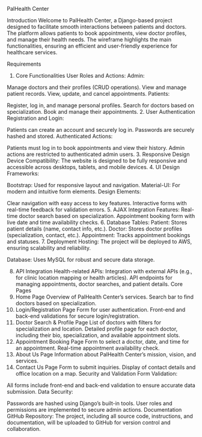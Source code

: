 PalHealth Center


Introduction
Welcome to PalHealth Center, a Django-based project designed to facilitate smooth interactions between patients and doctors. The platform allows patients to book appointments, view doctor profiles, and manage their health needs. The wireframe highlights the main functionalities, ensuring an efficient and user-friendly experience for healthcare services.

Requirements
1. Core Functionalities
User Roles and Actions:
Admin:

Manage doctors and their profiles (CRUD operations).
View and manage patient records.
View, update, and cancel appointments.
Patients:

Register, log in, and manage personal profiles.
Search for doctors based on specialization.
Book and manage their appointments.
2. User Authentication
Registration and Login:

Patients can create an account and securely log in.
Passwords are securely hashed and stored.
Authenticated Actions:

Patients must log in to book appointments and view their history.
Admin actions are restricted to authenticated admin users.
3. Responsive Design
Device Compatibility:
The website is designed to be fully responsive and accessible across desktops, tablets, and mobile devices.
4. UI Design
Frameworks:

Bootstrap: Used for responsive layout and navigation.
Material-UI: For modern and intuitive form elements.
Design Elements:

Clear navigation with easy access to key features.
Interactive forms with real-time feedback for validation errors.
5. AJAX Integration
Features:
Real-time doctor search based on specialization.
Appointment booking form with live date and time availability checks.
6. Database
Tables:
Patient: Stores patient details (name, contact info, etc.).
Doctor: Stores doctor profiles (specialization, contact, etc.).
Appointment: Tracks appointment bookings and statuses.
7. Deployment
Hosting:
The project will be deployed to AWS, ensuring scalability and reliability.

Database:
Uses MySQL for robust and secure data storage.

8. API Integration
Health-related APIs:
Integration with external APIs (e.g., for clinic location mapping or health articles).
API endpoints for managing appointments, doctor searches, and patient details.
Core Pages
1. Home Page
Overview of PalHealth Center’s services.
Search bar to find doctors based on specialization.
2. Login/Registration Page
Form for user authentication.
Front-end and back-end validations for secure login/registration.
3. Doctor Search & Profile Page
List of doctors with filters for specialization and location.
Detailed profile page for each doctor, including their bio, specialization, and available appointment slots.
4. Appointment Booking Page
Form to select a doctor, date, and time for an appointment.
Real-time appointment availability check.
5. About Us Page
Information about PalHealth Center’s mission, vision, and services.
6. Contact Us Page
Form to submit inquiries.
Display of contact details and office location on a map.
Security and Validation
Form Validation:

All forms include front-end and back-end validation to ensure accurate data submission.
Data Security:

Passwords are hashed using Django’s built-in tools.
User roles and permissions are implemented to secure admin actions.
Documentation
GitHub Repository:
The project, including all source code, instructions, and documentation, will be uploaded to GitHub for version control and collaboration.

